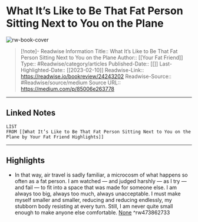 # What It’s Like to Be That Fat Person Sitting Next to You on the Plane

![rw-book-cover](https://readwise-assets.s3.amazonaws.com/static/images/article4.6bc1851654a0.png)
<br>
>[!note]- Readwise Information
>Title:: What It’s Like to Be That Fat Person Sitting Next to You on the Plane
>Author:: [[Your Fat Friend]]
>Type:: #Readwise/category/articles
>Published-Date:: [[]]
>Last-Highlighted-Date:: [[2023-02-10]]
>Readwise-Link:: https://readwise.io/bookreview/24243202
>Readwise-Source:: #Readwise/source/medium
>Source URL:: https://medium.com/p/85006e263778
--- 

## Linked Notes
```dataview
LIST
FROM [[What It’s Like to Be That Fat Person Sitting Next to You on the Plane by Your Fat Friend Highlights]]
```

---

## Highlights
- In that way, air travel is sadly familiar, a microcosm of what happens so often as a fat person. I am watched — and judged harshly — as I try — and fail — to fit into a space that was made for someone else. I am always too big, always too much, always unacceptable. I must make myself smaller and smaller, reducing and reducing endlessly, my stubborn body resisting at every turn. Still, I am never quite small enough to make anyone else comfortable. [None](https://readwise.io/open/473862733) ^rw473862733
